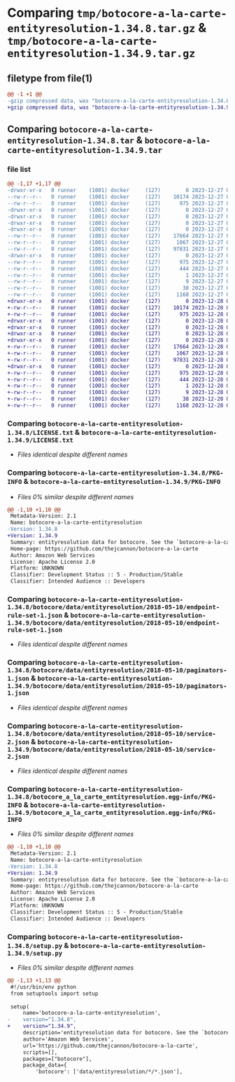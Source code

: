 # Comparing `tmp/botocore-a-la-carte-entityresolution-1.34.8.tar.gz` & `tmp/botocore-a-la-carte-entityresolution-1.34.9.tar.gz`

## filetype from file(1)

```diff
@@ -1 +1 @@
-gzip compressed data, was "botocore-a-la-carte-entityresolution-1.34.8.tar", last modified: Wed Dec 27 01:06:43 2023, max compression
+gzip compressed data, was "botocore-a-la-carte-entityresolution-1.34.9.tar", last modified: Thu Dec 28 01:06:44 2023, max compression
```

## Comparing `botocore-a-la-carte-entityresolution-1.34.8.tar` & `botocore-a-la-carte-entityresolution-1.34.9.tar`

### file list

```diff
@@ -1,17 +1,17 @@
-drwxr-xr-x   0 runner    (1001) docker     (127)        0 2023-12-27 01:06:43.311314 botocore-a-la-carte-entityresolution-1.34.8/
--rw-r--r--   0 runner    (1001) docker     (127)    10174 2023-12-27 01:06:43.000000 botocore-a-la-carte-entityresolution-1.34.8/LICENSE.txt
--rw-r--r--   0 runner    (1001) docker     (127)      975 2023-12-27 01:06:43.311314 botocore-a-la-carte-entityresolution-1.34.8/PKG-INFO
-drwxr-xr-x   0 runner    (1001) docker     (127)        0 2023-12-27 01:06:43.311314 botocore-a-la-carte-entityresolution-1.34.8/botocore/
-drwxr-xr-x   0 runner    (1001) docker     (127)        0 2023-12-27 01:06:43.311314 botocore-a-la-carte-entityresolution-1.34.8/botocore/data/
-drwxr-xr-x   0 runner    (1001) docker     (127)        0 2023-12-27 01:06:43.311314 botocore-a-la-carte-entityresolution-1.34.8/botocore/data/entityresolution/
-drwxr-xr-x   0 runner    (1001) docker     (127)        0 2023-12-27 01:06:43.311314 botocore-a-la-carte-entityresolution-1.34.8/botocore/data/entityresolution/2018-05-10/
--rw-r--r--   0 runner    (1001) docker     (127)    17664 2023-12-27 01:06:29.000000 botocore-a-la-carte-entityresolution-1.34.8/botocore/data/entityresolution/2018-05-10/endpoint-rule-set-1.json
--rw-r--r--   0 runner    (1001) docker     (127)     1067 2023-12-27 01:06:29.000000 botocore-a-la-carte-entityresolution-1.34.8/botocore/data/entityresolution/2018-05-10/paginators-1.json
--rw-r--r--   0 runner    (1001) docker     (127)    97831 2023-12-27 01:06:29.000000 botocore-a-la-carte-entityresolution-1.34.8/botocore/data/entityresolution/2018-05-10/service-2.json
-drwxr-xr-x   0 runner    (1001) docker     (127)        0 2023-12-27 01:06:43.311314 botocore-a-la-carte-entityresolution-1.34.8/botocore_a_la_carte_entityresolution.egg-info/
--rw-r--r--   0 runner    (1001) docker     (127)      975 2023-12-27 01:06:43.000000 botocore-a-la-carte-entityresolution-1.34.8/botocore_a_la_carte_entityresolution.egg-info/PKG-INFO
--rw-r--r--   0 runner    (1001) docker     (127)      444 2023-12-27 01:06:43.000000 botocore-a-la-carte-entityresolution-1.34.8/botocore_a_la_carte_entityresolution.egg-info/SOURCES.txt
--rw-r--r--   0 runner    (1001) docker     (127)        1 2023-12-27 01:06:43.000000 botocore-a-la-carte-entityresolution-1.34.8/botocore_a_la_carte_entityresolution.egg-info/dependency_links.txt
--rw-r--r--   0 runner    (1001) docker     (127)        9 2023-12-27 01:06:43.000000 botocore-a-la-carte-entityresolution-1.34.8/botocore_a_la_carte_entityresolution.egg-info/top_level.txt
--rw-r--r--   0 runner    (1001) docker     (127)       38 2023-12-27 01:06:43.311314 botocore-a-la-carte-entityresolution-1.34.8/setup.cfg
--rw-r--r--   0 runner    (1001) docker     (127)     1168 2023-12-27 01:06:43.000000 botocore-a-la-carte-entityresolution-1.34.8/setup.py
+drwxr-xr-x   0 runner    (1001) docker     (127)        0 2023-12-28 01:06:44.846303 botocore-a-la-carte-entityresolution-1.34.9/
+-rw-r--r--   0 runner    (1001) docker     (127)    10174 2023-12-28 01:06:44.000000 botocore-a-la-carte-entityresolution-1.34.9/LICENSE.txt
+-rw-r--r--   0 runner    (1001) docker     (127)      975 2023-12-28 01:06:44.846303 botocore-a-la-carte-entityresolution-1.34.9/PKG-INFO
+drwxr-xr-x   0 runner    (1001) docker     (127)        0 2023-12-28 01:06:44.846303 botocore-a-la-carte-entityresolution-1.34.9/botocore/
+drwxr-xr-x   0 runner    (1001) docker     (127)        0 2023-12-28 01:06:44.846303 botocore-a-la-carte-entityresolution-1.34.9/botocore/data/
+drwxr-xr-x   0 runner    (1001) docker     (127)        0 2023-12-28 01:06:44.846303 botocore-a-la-carte-entityresolution-1.34.9/botocore/data/entityresolution/
+drwxr-xr-x   0 runner    (1001) docker     (127)        0 2023-12-28 01:06:44.846303 botocore-a-la-carte-entityresolution-1.34.9/botocore/data/entityresolution/2018-05-10/
+-rw-r--r--   0 runner    (1001) docker     (127)    17664 2023-12-28 01:06:26.000000 botocore-a-la-carte-entityresolution-1.34.9/botocore/data/entityresolution/2018-05-10/endpoint-rule-set-1.json
+-rw-r--r--   0 runner    (1001) docker     (127)     1067 2023-12-28 01:06:26.000000 botocore-a-la-carte-entityresolution-1.34.9/botocore/data/entityresolution/2018-05-10/paginators-1.json
+-rw-r--r--   0 runner    (1001) docker     (127)    97831 2023-12-28 01:06:26.000000 botocore-a-la-carte-entityresolution-1.34.9/botocore/data/entityresolution/2018-05-10/service-2.json
+drwxr-xr-x   0 runner    (1001) docker     (127)        0 2023-12-28 01:06:44.846303 botocore-a-la-carte-entityresolution-1.34.9/botocore_a_la_carte_entityresolution.egg-info/
+-rw-r--r--   0 runner    (1001) docker     (127)      975 2023-12-28 01:06:44.000000 botocore-a-la-carte-entityresolution-1.34.9/botocore_a_la_carte_entityresolution.egg-info/PKG-INFO
+-rw-r--r--   0 runner    (1001) docker     (127)      444 2023-12-28 01:06:44.000000 botocore-a-la-carte-entityresolution-1.34.9/botocore_a_la_carte_entityresolution.egg-info/SOURCES.txt
+-rw-r--r--   0 runner    (1001) docker     (127)        1 2023-12-28 01:06:44.000000 botocore-a-la-carte-entityresolution-1.34.9/botocore_a_la_carte_entityresolution.egg-info/dependency_links.txt
+-rw-r--r--   0 runner    (1001) docker     (127)        9 2023-12-28 01:06:44.000000 botocore-a-la-carte-entityresolution-1.34.9/botocore_a_la_carte_entityresolution.egg-info/top_level.txt
+-rw-r--r--   0 runner    (1001) docker     (127)       38 2023-12-28 01:06:44.846303 botocore-a-la-carte-entityresolution-1.34.9/setup.cfg
+-rw-r--r--   0 runner    (1001) docker     (127)     1168 2023-12-28 01:06:44.000000 botocore-a-la-carte-entityresolution-1.34.9/setup.py
```

### Comparing `botocore-a-la-carte-entityresolution-1.34.8/LICENSE.txt` & `botocore-a-la-carte-entityresolution-1.34.9/LICENSE.txt`

 * *Files identical despite different names*

### Comparing `botocore-a-la-carte-entityresolution-1.34.8/PKG-INFO` & `botocore-a-la-carte-entityresolution-1.34.9/PKG-INFO`

 * *Files 0% similar despite different names*

```diff
@@ -1,10 +1,10 @@
 Metadata-Version: 2.1
 Name: botocore-a-la-carte-entityresolution
-Version: 1.34.8
+Version: 1.34.9
 Summary: entityresolution data for botocore. See the `botocore-a-la-carte` package for more info.
 Home-page: https://github.com/thejcannon/botocore-a-la-carte
 Author: Amazon Web Services
 License: Apache License 2.0
 Platform: UNKNOWN
 Classifier: Development Status :: 5 - Production/Stable
 Classifier: Intended Audience :: Developers
```

### Comparing `botocore-a-la-carte-entityresolution-1.34.8/botocore/data/entityresolution/2018-05-10/endpoint-rule-set-1.json` & `botocore-a-la-carte-entityresolution-1.34.9/botocore/data/entityresolution/2018-05-10/endpoint-rule-set-1.json`

 * *Files identical despite different names*

### Comparing `botocore-a-la-carte-entityresolution-1.34.8/botocore/data/entityresolution/2018-05-10/paginators-1.json` & `botocore-a-la-carte-entityresolution-1.34.9/botocore/data/entityresolution/2018-05-10/paginators-1.json`

 * *Files identical despite different names*

### Comparing `botocore-a-la-carte-entityresolution-1.34.8/botocore/data/entityresolution/2018-05-10/service-2.json` & `botocore-a-la-carte-entityresolution-1.34.9/botocore/data/entityresolution/2018-05-10/service-2.json`

 * *Files identical despite different names*

### Comparing `botocore-a-la-carte-entityresolution-1.34.8/botocore_a_la_carte_entityresolution.egg-info/PKG-INFO` & `botocore-a-la-carte-entityresolution-1.34.9/botocore_a_la_carte_entityresolution.egg-info/PKG-INFO`

 * *Files 0% similar despite different names*

```diff
@@ -1,10 +1,10 @@
 Metadata-Version: 2.1
 Name: botocore-a-la-carte-entityresolution
-Version: 1.34.8
+Version: 1.34.9
 Summary: entityresolution data for botocore. See the `botocore-a-la-carte` package for more info.
 Home-page: https://github.com/thejcannon/botocore-a-la-carte
 Author: Amazon Web Services
 License: Apache License 2.0
 Platform: UNKNOWN
 Classifier: Development Status :: 5 - Production/Stable
 Classifier: Intended Audience :: Developers
```

### Comparing `botocore-a-la-carte-entityresolution-1.34.8/setup.py` & `botocore-a-la-carte-entityresolution-1.34.9/setup.py`

 * *Files 0% similar despite different names*

```diff
@@ -1,13 +1,13 @@
 #!/usr/bin/env python
 from setuptools import setup
 
 setup(
     name='botocore-a-la-carte-entityresolution',
-    version="1.34.8",
+    version="1.34.9",
     description='entityresolution data for botocore. See the `botocore-a-la-carte` package for more info.',
     author='Amazon Web Services',
     url='https://github.com/thejcannon/botocore-a-la-carte',
     scripts=[],
     packages=["botocore"],
     package_data={
         'botocore': ['data/entityresolution/*/*.json'],
```

